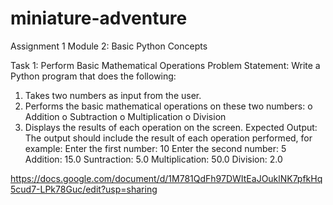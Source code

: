 # miniature-adventure
Assignment 1
Module 2: Basic Python Concepts

Task 1: Perform Basic Mathematical Operations
Problem Statement: Write a Python program that does the following:
1.  Takes two numbers as input from the user.
2.  Performs the basic mathematical operations on these two numbers:
o	Addition
o	Subtraction
o	Multiplication
o	Division
3.  Displays the results of each operation on the screen.
 Expected Output:
The output should include the result of each operation performed, for example:
Enter the first number: 10
Enter the second number: 5
Addition: 15.0
Suntraction: 5.0
Multiplication: 50.0
Division: 2.0


https://docs.google.com/document/d/1M781QdFh97DWItEaJOuklNK7pfkHq5cud7-LPk78Guc/edit?usp=sharing
